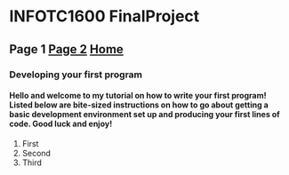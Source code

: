 # INFOTC1600 FinalProject
## Page 1 [Page 2](Page2.md) [Home](README.md)
### Developing your first program

#### Hello and welcome to my tutorial on how to write your first program! Listed below are bite-sized instructions on how to go about getting a basic development environment set up and producing your first lines of code. Good luck and enjoy!

1. First
2. Second
3. Third
